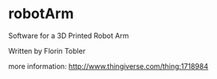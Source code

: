 # robotArm
Software for a 3D Printed Robot Arm

Written by Florin Tobler

more information: http://www.thingiverse.com/thing:1718984

